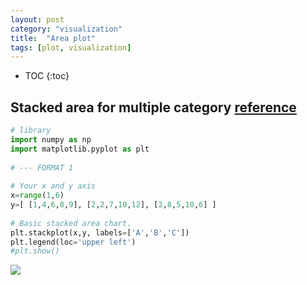 ```yaml
---
layout: post
category: "visualization"
title:  "Area plot"
tags: [plot, visualization]
---
```


- TOC
{:toc}

## Stacked area for multiple category [reference](https://python-graph-gallery.com/250-basic-stacked-area-chart/)

```python
# library
import numpy as np
import matplotlib.pyplot as plt
 
# --- FORMAT 1
 
# Your x and y axis
x=range(1,6)
y=[ [1,4,6,8,9], [2,2,7,10,12], [2,8,5,10,6] ]
 
# Basic stacked area chart.
plt.stackplot(x,y, labels=['A','B','C'])
plt.legend(loc='upper left')
#plt.show()
```

![](https://python-graph-gallery.com/wp-content/uploads/250_basic_stacked_area_chart.png)